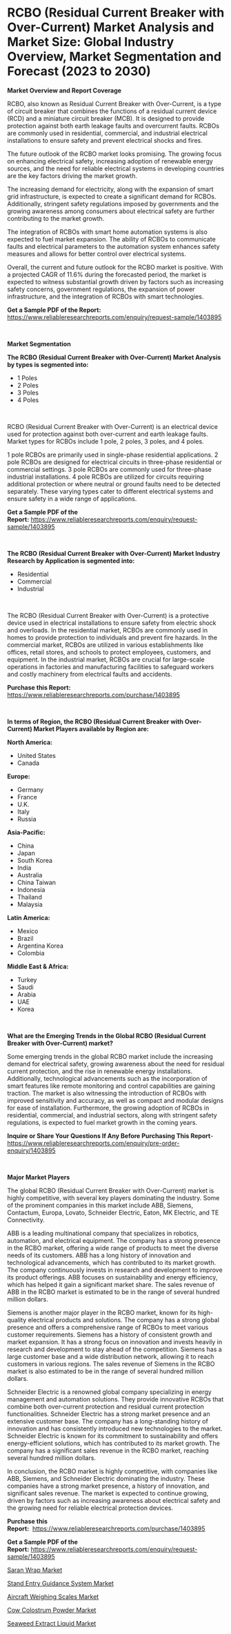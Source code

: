 <p><h1>RCBO (Residual Current Breaker with Over-Current) Market Analysis and Market Size: Global Industry Overview, Market Segmentation and Forecast (2023 to 2030)</h1></p><p><strong>Market Overview and Report Coverage</strong></p>
<p><p>RCBO, also known as Residual Current Breaker with Over-Current, is a type of circuit breaker that combines the functions of a residual current device (RCD) and a miniature circuit breaker (MCB). It is designed to provide protection against both earth leakage faults and overcurrent faults. RCBOs are commonly used in residential, commercial, and industrial electrical installations to ensure safety and prevent electrical shocks and fires.</p><p>The future outlook of the RCBO market looks promising. The growing focus on enhancing electrical safety, increasing adoption of renewable energy sources, and the need for reliable electrical systems in developing countries are the key factors driving the market growth.</p><p>The increasing demand for electricity, along with the expansion of smart grid infrastructure, is expected to create a significant demand for RCBOs. Additionally, stringent safety regulations imposed by governments and the growing awareness among consumers about electrical safety are further contributing to the market growth.</p><p>The integration of RCBOs with smart home automation systems is also expected to fuel market expansion. The ability of RCBOs to communicate faults and electrical parameters to the automation system enhances safety measures and allows for better control over electrical systems.</p><p>Overall, the current and future outlook for the RCBO market is positive. With a projected CAGR of 11.6% during the forecasted period, the market is expected to witness substantial growth driven by factors such as increasing safety concerns, government regulations, the expansion of power infrastructure, and the integration of RCBOs with smart technologies.</p></p>
<p><strong>Get a Sample PDF of the Report:</strong> <a href="https://www.reliableresearchreports.com/enquiry/request-sample/1403895">https://www.reliableresearchreports.com/enquiry/request-sample/1403895</a></p>
<p>&nbsp;</p>
<p><strong>Market Segmentation</strong></p>
<p><strong>The RCBO (Residual Current Breaker with Over-Current) Market Analysis by types is segmented into:</strong></p>
<p><ul><li>1 Poles</li><li>2 Poles</li><li>3 Poles</li><li>4 Poles</li></ul></p>
<p>&nbsp;</p>
<p><p>RCBO (Residual Current Breaker with Over-Current) is an electrical device used for protection against both over-current and earth leakage faults. Market types for RCBOs include 1 pole, 2 poles, 3 poles, and 4 poles. </p><p>1 pole RCBOs are primarily used in single-phase residential applications. 2 pole RCBOs are designed for electrical circuits in three-phase residential or commercial settings. 3 pole RCBOs are commonly used for three-phase industrial installations. 4 pole RCBOs are utilized for circuits requiring additional protection or where neutral or ground faults need to be detected separately. These varying types cater to different electrical systems and ensure safety in a wide range of applications.</p></p>
<p><strong>Get a Sample PDF of the Report:</strong>&nbsp;<a href="https://www.reliableresearchreports.com/enquiry/request-sample/1403895">https://www.reliableresearchreports.com/enquiry/request-sample/1403895</a></p>
<p>&nbsp;</p>
<p><strong>The RCBO (Residual Current Breaker with Over-Current) Market Industry Research by Application is segmented into:</strong></p>
<p><ul><li>Residential</li><li>Commercial</li><li>Industrial</li></ul></p>
<p>&nbsp;</p>
<p><p>The RCBO (Residual Current Breaker with Over-Current) is a protective device used in electrical installations to ensure safety from electric shock and overloads. In the residential market, RCBOs are commonly used in homes to provide protection to individuals and prevent fire hazards. In the commercial market, RCBOs are utilized in various establishments like offices, retail stores, and schools to protect employees, customers, and equipment. In the industrial market, RCBOs are crucial for large-scale operations in factories and manufacturing facilities to safeguard workers and costly machinery from electrical faults and accidents.</p></p>
<p><strong>Purchase this Report:</strong>&nbsp; <a href="https://www.reliableresearchreports.com/purchase/1403895">https://www.reliableresearchreports.com/purchase/1403895</a></p>
<p>&nbsp;</p>
<p><strong>In terms of Region, the RCBO (Residual Current Breaker with Over-Current) Market Players available by Region are:</strong></p>
<p>
    <p> <strong> North America: </strong>
        <ul>
            <li>United States</li>
            <li>Canada</li>
        </ul>
        </p> 
    <p> <strong> Europe: </strong>
        <ul>
            <li>Germany</li>
            <li>France</li>
            <li>U.K.</li>
            <li>Italy</li>
            <li>Russia</li>
        </ul>
        </p> 
    <p> <strong> Asia-Pacific: </strong>
        <ul>
            <li>China</li>
            <li>Japan</li>
            <li>South Korea</li>
            <li>India</li>
            <li>Australia</li>
            <li>China Taiwan</li>
            <li>Indonesia</li>
            <li>Thailand</li>
            <li>Malaysia</li>
        </ul>
        </p> 
    <p> <strong> Latin America: </strong>
        <ul>
            <li>Mexico</li>
            <li>Brazil</li>
            <li>Argentina Korea</li>
            <li>Colombia</li>
        </ul>
        </p> 
    <p> <strong> Middle East & Africa: </strong>
        <ul>
            <li>Turkey</li>
            <li>Saudi</li>
            <li>Arabia</li>
            <li>UAE</li>
            <li>Korea</li>
        </ul>
    </p>
    </p>
<p>&nbsp;</p>
<p><strong>What are the Emerging Trends in the Global RCBO (Residual Current Breaker with Over-Current) market?</strong></p>
<p><p>Some emerging trends in the global RCBO market include the increasing demand for electrical safety, growing awareness about the need for residual current protection, and the rise in renewable energy installations. Additionally, technological advancements such as the incorporation of smart features like remote monitoring and control capabilities are gaining traction. The market is also witnessing the introduction of RCBOs with improved sensitivity and accuracy, as well as compact and modular designs for ease of installation. Furthermore, the growing adoption of RCBOs in residential, commercial, and industrial sectors, along with stringent safety regulations, is expected to fuel market growth in the coming years.</p></p>
<p><strong>Inquire or Share Your Questions If Any Before Purchasing This Report</strong>- <a href="https://www.reliableresearchreports.com/enquiry/pre-order-enquiry/1403895">https://www.reliableresearchreports.com/enquiry/pre-order-enquiry/1403895</a></p>
<p>&nbsp;</p>
<p><strong>Major Market Players</strong></p>
<p><p>The global RCBO (Residual Current Breaker with Over-Current) market is highly competitive, with several key players dominating the industry. Some of the prominent companies in this market include ABB, Siemens, Contactum, Europa, Lovato, Schneider Electric, Eaton, MK Electric, and TE Connectivity.</p><p>ABB is a leading multinational company that specializes in robotics, automation, and electrical equipment. The company has a strong presence in the RCBO market, offering a wide range of products to meet the diverse needs of its customers. ABB has a long history of innovation and technological advancements, which has contributed to its market growth. The company continuously invests in research and development to improve its product offerings. ABB focuses on sustainability and energy efficiency, which has helped it gain a significant market share. The sales revenue of ABB in the RCBO market is estimated to be in the range of several hundred million dollars.</p><p>Siemens is another major player in the RCBO market, known for its high-quality electrical products and solutions. The company has a strong global presence and offers a comprehensive range of RCBOs to meet various customer requirements. Siemens has a history of consistent growth and market expansion. It has a strong focus on innovation and invests heavily in research and development to stay ahead of the competition. Siemens has a large customer base and a wide distribution network, allowing it to reach customers in various regions. The sales revenue of Siemens in the RCBO market is also estimated to be in the range of several hundred million dollars.</p><p>Schneider Electric is a renowned global company specializing in energy management and automation solutions. They provide innovative RCBOs that combine both over-current protection and residual current protection functionalities. Schneider Electric has a strong market presence and an extensive customer base. The company has a long-standing history of innovation and has consistently introduced new technologies to the market. Schneider Electric is known for its commitment to sustainability and offers energy-efficient solutions, which has contributed to its market growth. The company has a significant sales revenue in the RCBO market, reaching several hundred million dollars.</p><p>In conclusion, the RCBO market is highly competitive, with companies like ABB, Siemens, and Schneider Electric dominating the industry. These companies have a strong market presence, a history of innovation, and significant sales revenue. The market is expected to continue growing, driven by factors such as increasing awareness about electrical safety and the growing need for reliable electrical protection devices.</p></p>
<p><strong>Purchase this Report:</strong>&nbsp;&nbsp;<a href="https://www.reliableresearchreports.com/purchase/1403895">https://www.reliableresearchreports.com/purchase/1403895</a></p>
<p></p>
<p><strong>Get a Sample PDF of the Report:</strong>&nbsp;<a href="https://www.reliableresearchreports.com/enquiry/request-sample/1403895">https://www.reliableresearchreports.com/enquiry/request-sample/1403895</a></p>
<p><p><a href="https://www.linkedin.com/pulse/saran-wrap-market-challenges-opportunities-growth-drivers-major-w8ldf/">Saran Wrap Market</a></p><p><a href="https://medium.com/@karleeprice2004/stand-entry-guidance-system-market-insights-into-market-cagr-market-trends-and-growth-strategies-bed38c415b3a">Stand Entry Guidance System Market</a></p><p><a href="https://medium.com/@tatemonahan564856/analyzing-aircraft-weighing-scales-market-global-industry-perspective-and-forecast-2023-to-2030-52cbb22d3dcc">Aircraft Weighing Scales Market</a></p><p><a href="https://github.com/luckyshygirl/Market-Research-Report-List-1/blob/main/cow-colostrum-powder-market.md">Cow Colostrum Powder Market</a></p><p><a href="https://www.linkedin.com/pulse/seaweed-extract-liquid-market-challenges-opportunities-growth-jt3se/">Seaweed Extract Liquid Market</a></p></p>